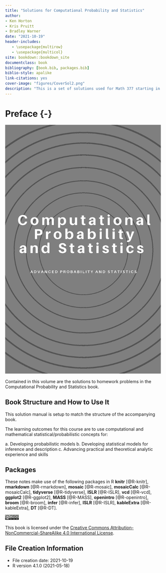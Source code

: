 ```yaml
--- 
title: "Solutions for Computational Probability and Statistics"
author: 
- Ken Horton
- Kris Pruitt
- Bradley Warner
date: "2021-10-19"
header-includes:
   - \usepackage{multirow}
   - \usepackage{multicol}
site: bookdown::bookdown_site
documentclass: book
bibliography: [book.bib, packages.bib]
biblio-style: apalike
link-citations: yes
cover-image: "figures/CoverSol2.png"
description: "This is a set of solutions used for Math 377 starting in the fall of 2020."
---
```


# Preface {-}


<img src="./figures/CoverSol2.png" width="705" />
  

Contained in this volume are the solutions to homework problems in the Computational Probability and Statistics book.  


## Book Structure and How to Use It

This solution manual is setup to match the structure of the accompanying book. 

The learning outcomes for this course are to use computational and mathematical statistical/probabilistic concepts for:

a.	Developing probabilistic models 
b.	Developing statistical models for inference and description
c.	Advancing practical and theoretical analytic experience and skills


## Packages

These notes make use of the following packages in R **knitr** [@R-knitr], **rmarkdown** [@R-rmarkdown], **mosaic** [@R-mosaic], **mosaicCalc** [@R-mosaicCalc], **tidyverse** [@R-tidyverse], **ISLR** [@R-ISLR], **vcd** [@R-vcd], **ggplot2** [@R-ggplot2], **MASS** [@R-MASS], **openintro** [@R-openintro], **broom** [@R-broom], **infer** [@R-infer],  **ISLR** [@R-ISLR], **kableExtra** [@R-kableExtra], **DT** [@R-DT].


<img src="./figures/by-nc-sa.png" width="44" />


This book is licensed under the [Creative Commons Attribution-NonCommercial-ShareAlike 4.0 International License](http://creativecommons.org/licenses/by-nc-sa/4.0/).



## File Creation Information 

  * File creation date: 2021-10-19
  * R version 4.1.0 (2021-05-18)




